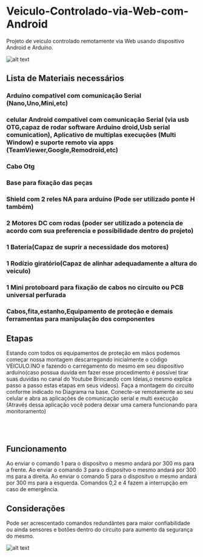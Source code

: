 # Veiculo-Controlado-via-Web-com-Android
Projeto de veículo controlado remotamente via Web usando  dispositivo Android e Arduíno.  


![alt text](https://github.com/lucascalu/Veiculo-Controlado-via-Web-com-Android/blob/master/WhatsApp%20Image%202020-08-13%20at%2010.39.16.jpeg?raw=true)

<h2>Lista de Materiais necessários </h2>

<h3> Arduíno compativel com comunicação Serial (Nano,Uno,Mini,etc) </h3>
<h3> celular Android compativel com comunicação Serial (via usb OTG,capaz de rodar software Arduino droid,Usb serial comunication), Aplicativo de multiplas execuções (Multi Window) e suporte remoto via apps (TeamViewer,Google,Remodroid,etc)  </h3>
<h3> Cabo Otg </h3>
<h3> Base para fixação das peças </h3>
<h3> Shield com 2 reles NA para arduíno (Pode ser utilizado ponte H também) </h3>
<h3> 2 Motores DC com rodas (poder ser utilizado a potencia de acordo com sua preferencia e possibilidade dentro do projeto)  </h3>
<h3> 1 Bateria(Capaz de suprir a necessidade dos motores) </h3>
<h3> 1 Rodízio giratório(Capaz de alinhar adequadamente a altura do veiculo) </h3>
<h3> 1 Mini protoboard para fixação de cabos no circuito ou PCB universal perfurada </h3>
<h3> Cabos,fita,estanho,Equipamento de proteção e demais ferramentas para manipulação dos componentes </h3>



<h2> Etapas </h2>

<p> Estando com todos os equipamentos de proteção em mãos podemos começar nossa montagem descarregando inicialmente o código VEICULO.INO e fazendo o carregamento do mesmo em seu dispositivo arduino(caso possua duvida em fazer esse procedimento é possível tirar suas duvidas no canal do Youtube Brincando com Ideias,o mesmo explica passo a passo estas etapas em seus videos).
    Faça a montagem do circuito conforme indicado no Diagrama na base.
    Conecte-se remotamente ao seu celular e abra as aplicações de comunicação serial e multi execução (Através dessa aplicação você podera deixar uma camera funcionando para monitoramento)
  
</p>

<br>  </br>

<h2> Funcionamento </h2>

<p> Ao enviar o comando 1 para o dispositvo o mesmo andará por 300 ms para a frente.
    Ao enviar o comando 3 para o dispositvo o mesmo andará por 300 ms para a direita.
    Ao enviar o comando 5 para o dispositvo o mesmo andará por 300 ms para a esquerda.
    Comandos 0,2 e 4 fazem a interrupção em caso de emergência.

</p>

<h2> Considerações </h2>

<p> Pode ser acrescentado comandos redundântes para maior confiabilidade ou ainda sensores e botões dentro do circuito para aumento da segurança do mesmo. </p>


![alt text](https://lh3.googleusercontent.com/8nwT1oyitY4nAh1zasfOCJzgsN-svQus2KDXhHGhMJrVarAdSu1AGPAyGULjb57ASJg=s180-rw)


